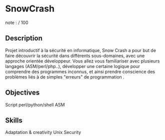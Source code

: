 # SnowCrash
note : / 100

## Description
Projet introductif à la sécurité en informatique, Snow Crash a pour but de faire découvrir la sécurité dans différents sous-domaines, avec une approche orientée développeur. Vous allez vous familiariser avec plusieurs langages (ASM/perl/php..), développer une certaine logique pour comprendre des programmes inconnus, et ainsi prendre conscience des problèmes liés à de simples "erreurs" de programmation .

## Objectives
Script perl/python/shell
ASM

## Skills
Adaptation & creativity
Unix
Security 